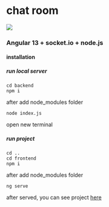 # chat room
![](https://github.com/SeyedAb2/chat-angular-socket-node.js/blob/master/frontend/src/assets/gif.gif)

### Angular 13 + socket.io + node.js
#### installation

##### run local server 
```
cd backend
npm i
```
after add node_modules folder
```
node index.js
```
open new terminal 

##### run project
```
cd ..
cd frontend
npm i
```
after add node_modules folder
```
ng serve 
```

after served, you can see project [here](https://localhost:4200)
